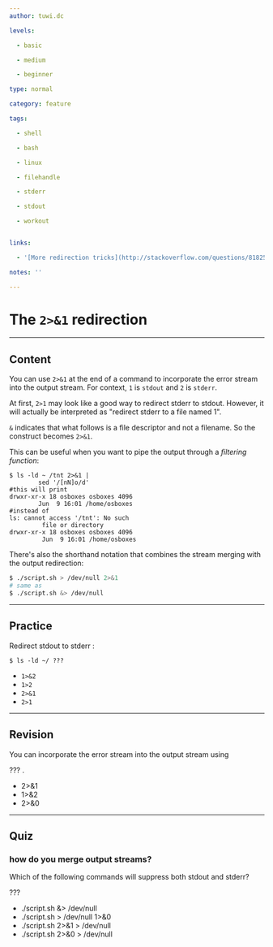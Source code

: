 ```yaml
---
author: tuwi.dc

levels:

  - basic

  - medium

  - beginner

type: normal

category: feature

tags:

  - shell

  - bash

  - linux

  - filehandle

  - stderr

  - stdout

  - workout


links:

  - '[More redirection tricks](http://stackoverflow.com/questions/818255/in-the-shell-what-does-21-mean){website}'

notes: ''

---
```


# The `2>&1` redirection

---
## Content

You can use `2>&1` at the end of a command to incorporate the error stream into the output stream.
For context, `1` is `stdout` and `2` is `stderr`.

At first, `2>1` may look like a good way to redirect stderr to stdout. However, it will actually be interpreted as "redirect stderr to a file named 1".

`&` indicates that what follows is a file descriptor and not a filename.
So the construct becomes `2>&1`.

This can be useful when you want to pipe the output through a *filtering function*:
```
$ ls -ld ~ /tnt 2>&1 |
        sed '/[nN]o/d'
#this will print
drwxr-xr-x 18 osboxes osboxes 4096
        Jun  9 16:01 /home/osboxes
#instead of
ls: cannot access '/tnt': No such
         file or directory
drwxr-xr-x 18 osboxes osboxes 4096
         Jun  9 16:01 /home/osboxes

```

There's also the shorthand notation that combines the stream merging with the output redirection:
```bash
$ ./script.sh > /dev/null 2>&1
# same as
$ ./script.sh &> /dev/null
```

---
## Practice

Redirect stdout to stderr :
```
$ ls -ld ~/ ???
```

* `1>&2`
* `1>2`
* `2>&1`
* `2>1`

---
## Revision

You can incorporate the error stream into the output stream using

??? .

* 2>&1
* 1>&2
* 2>&0

---
## Quiz
### how do you merge output streams?


Which of the following commands will suppress both stdout and stderr?


 ???

* ./script.sh &> /dev/null
* ./script.sh > /dev/null 1>&0
* ./script.sh 2>&1 > /dev/null
* ./script.sh 2>&0 > /dev/null
